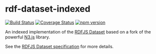 # rdf-dataset-indexed

[![Build Status](https://travis-ci.org/rdf-ext/rdf-dataset-indexed.svg?branch=master)](https://travis-ci.org/rdf-ext/rdf-dataset-indexed)
[![Coverage Status](https://coveralls.io/repos/github/rdf-ext/rdf-dataset-indexed/badge.svg)](https://coveralls.io/github/rdf-ext/rdf-dataset-indexed)
[![npm version](https://badge.fury.io/js/rdf-dataset-indexed.svg)](https://www.npmjs.com/package/rdf-dataset-indexed)

An indexed implementation of the [RDFJS Dataset](https://github.com/rdfjs/representation-task-force/wiki/Dataset-spec) based on a fork of the powerful [N3.js](https://github.com/rdfjs/N3.js) library.

See the [RDFJS Dataset specification](https://github.com/rdfjs/dataset-spec) for more details.
